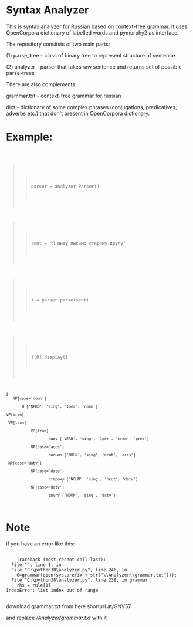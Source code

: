 # Syntax Analyzer


This is syntax analyzer for Russian based on context-free grammar. 
It uses OpenCorpora dictionary of labelled words and pymorphy2 as interface. 

The repository consitsts of two main parts: 

(1) parse_tree - class of binary tree to represent structure of sentence

(2) analyzer - parser that takes raw sentence and returns set of possible parse-trees

There are also complements: 

grammar.txt - context-free grammar for russian

dict - dictionary of some complex phrases (conjugations, predicatives, adverbs etc.) that don't present in OpenCorpora dictionary.


# Example:

<code>  

>> parser = analyzer.Parser()

>> sent = "Я пишу письмо старому другу"

>> t = parser.parse(sent)

>> t[0].display()

    S     
       NP[case='nomn'] 
           
           Я ['NPRO', 'sing', '1per', 'nomn']
           
    VP[tran]
     
     VP[tran]
               
               VP[tran] 
                       
                       пишу ['VERB', 'sing', '1per', 'tran', 'pres']
               
               NP[case='accs'] 
                       
                       письмо ['NOUN', 'sing', 'neut', 'accs']
     
     NP[case='datv']
               
               NP[case='datv'] 
                       
                       старому ['NOUN', 'sing', 'neut', 'datv']
               
               NP[case='datv'] 
                       
                       другу ['NOUN', 'sing', 'datv']

</code>

# Note

if you have an error like this:

<code>
    Traceback (most recent call last):
  File "<stdin>", line 1, in <module>
  File "C:\python38\analyzer.py", line 246, in <module>
    G=grammar(open(sys.prefix + str("\\Analyzer\\grammar.txt")));
  File "C:\python38\analyzer.py", line 238, in grammar
    rhs = rule[1]
IndexError: list index out of range
    </code>

download grammar.txt from here shorturl.at/GNV57

and replace <i>/Analyzer/grammar.txt</i> with it
